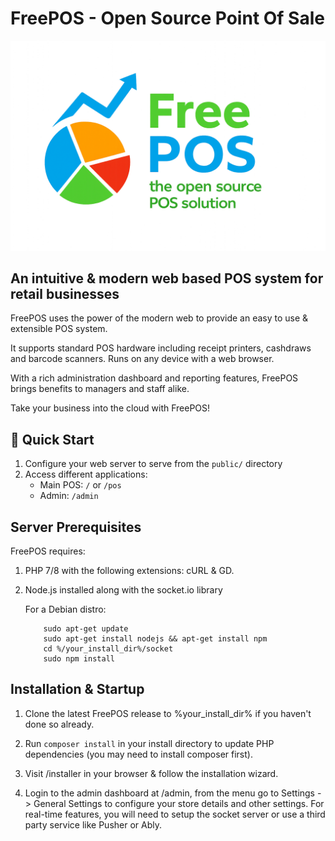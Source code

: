 # FreePOS - Open Source Point Of Sale
![logo](./public/git/free_pos_600.png)
## An intuitive & modern web based POS system for retail businesses

FreePOS uses the power of the modern web to provide an easy to use & extensible POS system.

It supports standard POS hardware including receipt printers, cashdraws and barcode scanners. Runs on any device with a web browser.

With a rich administration dashboard and reporting features, FreePOS brings benefits to managers and staff alike.

Take your business into the cloud with FreePOS!

## 🚀 Quick Start

1. Configure your web server to serve from the `public/` directory
2. Access different applications:
   - Main POS: `/` or `/pos`
   - Admin: `/admin`


## Server Prerequisites

FreePOS requires:

1. PHP 7/8 with the following extensions: cURL & GD.

2. Node.js installed along with the socket.io library

    For a Debian distro:

    ```
        sudo apt-get update
        sudo apt-get install nodejs && apt-get install npm
        cd %/your_install_dir%/socket
        sudo npm install
    ```

## Installation & Startup

1. Clone the latest FreePOS release to %your_install_dir% if you haven't done so already.
   
2. Run `composer install` in your install directory to update PHP dependencies (you may need to install composer first).

3. Visit /installer in your browser & follow the installation wizard.

4. Login to the admin dashboard at /admin, from the menu go to Settings -> General Settings to configure your store details and other settings. For real-time features, you will need to setup the socket server or use a third party service like Pusher or Ably.
